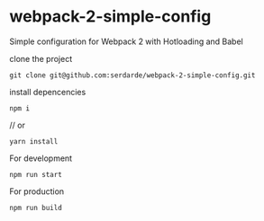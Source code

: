 # webpack-2-simple-config
Simple configuration for Webpack 2 with Hotloading and Babel

clone the project

```
git clone git@github.com:serdarde/webpack-2-simple-config.git
```

install depencencies
```
npm i
```
// or 
```
yarn install
```

For development 
```
npm run start
```


For production 
```
npm run build
```
